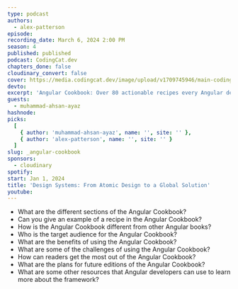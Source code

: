```yaml
---
type: podcast
authors:
  - alex-patterson
episode:
recording_date: March 6, 2024 2:00 PM
season: 4
published: published
podcast: CodingCat.dev
chapters_done: false
cloudinary_convert: false
cover: https://media.codingcat.dev/image/upload/v1709745946/main-codingcatdev-photo/4_angular-cookbook.png
devto:
excerpt: 'Angular Cookbook: Over 80 actionable recipes every Angular developer should know!'
guests:
  - muhammad-ahsan-ayaz
hashnode:
picks:
  [
    { author: 'muhammad-ahsan-ayaz', name: '', site: '' },
    { author: 'alex-patterson', name: '', site: '' }
  ]
slug: _angular-cookbook
sponsors:
  - cloudinary
spotify:
start: Jan 1, 2024
title: 'Design Systems: From Atomic Design to a Global Solution'
youtube:
---
```


- What are the different sections of the Angular Cookbook?
- Can you give an example of a recipe in the Angular Cookbook?
- How is the Angular Cookbook different from other Angular books?
- Who is the target audience for the Angular Cookbook?
- What are the benefits of using the Angular Cookbook?
- What are some of the challenges of using the Angular Cookbook?
- How can readers get the most out of the Angular Cookbook?
- What are the plans for future editions of the Angular Cookbook?
- What are some other resources that Angular developers can use to learn more about the framework?
